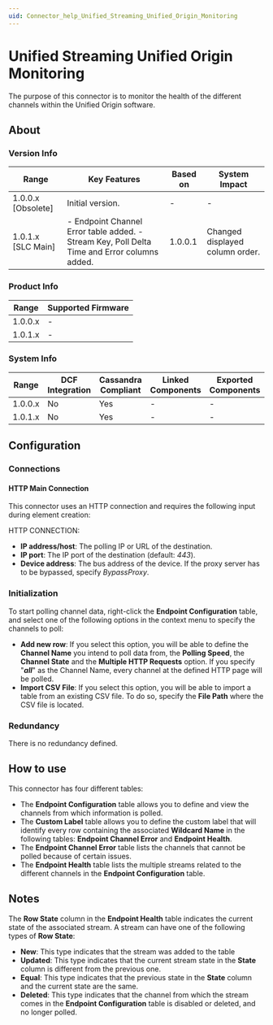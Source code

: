 ```yaml
---
uid: Connector_help_Unified_Streaming_Unified_Origin_Monitoring
---
```


# Unified Streaming Unified Origin Monitoring

The purpose of this connector is to monitor the health of the different channels within the Unified Origin software.

## About

### Version Info

| **Range**            | **Key Features**                                                                              | **Based on** | **System Impact**               |
|----------------------|-----------------------------------------------------------------------------------------------|--------------|---------------------------------|
| 1.0.0.x \[Obsolete\] | Initial version.                                                                              | \-           | \-                              |
| 1.0.1.x \[SLC Main\] | \- Endpoint Channel Error table added. - Stream Key, Poll Delta Time and Error columns added. | 1.0.0.1      | Changed displayed column order. |

### Product Info

| **Range** | **Supported Firmware** |
|-----------|------------------------|
| 1.0.0.x   | \-                     |
| 1.0.1.x   | \-                     |

### System Info

| **Range** | **DCF Integration** | **Cassandra Compliant** | **Linked Components** | **Exported Components** |
|-----------|---------------------|-------------------------|-----------------------|-------------------------|
| 1.0.0.x   | No                  | Yes                     | \-                    | \-                      |
| 1.0.1.x   | No                  | Yes                     | \-                    | \-                      |

## Configuration

### Connections

#### HTTP Main Connection

This connector uses an HTTP connection and requires the following input during element creation:

HTTP CONNECTION:

- **IP address/host**: The polling IP or URL of the destination.
- **IP port**: The IP port of the destination (default: *443*).
- **Device address**: The bus address of the device. If the proxy server has to be bypassed, specify *BypassProxy*.

### Initialization

To start polling channel data, right-click the **Endpoint Configuration** table, and select one of the following options in the context menu to specify the channels to poll:

- **Add new row**: If you select this option, you will be able to define the **Channel Name** you intend to poll data from, the **Polling Speed**, the **Channel State** and the **Multiple HTTP Requests** option.
  If you specify "***all***" as the Channel Name, every channel at the defined HTTP page will be polled.
- **Import CSV File**: If you select this option, you will be able to import a table from an existing CSV file. To do so, specify the **File Path** where the CSV file is located.

### Redundancy

There is no redundancy defined.

## How to use

This connector has four different tables:

- The **Endpoint Configuration** table allows you to define and view the channels from which information is polled.
- The **Custom Label** table allows you to define the custom label that will identify every row containing the associated **Wildcard Name** in the following tables: **Endpoint Channel Error** and **Endpoint Health**.
- The **Endpoint Channel Error** table lists the channels that cannot be polled because of certain issues.
- The **Endpoint Health** table lists the multiple streams related to the different channels in the **Endpoint Configuration** table.

## Notes

The **Row State** column in the **Endpoint Health** table indicates the current state of the associated stream. A stream can have one of the following types of **Row State**:

- **New**: This type indicates that the stream was added to the table
- **Updated**: This type indicates that the current stream state in the **State** column is different from the previous one.
- **Equal**: This type indicates that the previous state in the **State** column and the current state are the same.
- **Deleted**: This type indicates that the channel from which the stream comes in the **Endpoint Configuration** table is disabled or deleted, and no longer polled.
